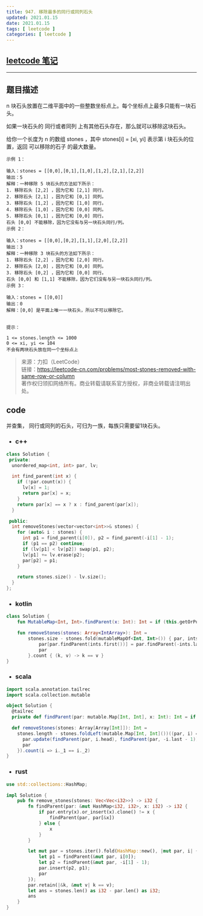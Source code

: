 ```yaml
---
title: 947. 移除最多的同行或同列石头
updated: 2021.01.15
date: 2021.01.15
tags: [ leetcode ]
categories: [ leetcode ]
---
```


## [leetcode 笔记](https://lzyprime.github.io/leetcode/leetcode)

---

## 题目描述

n 块石头放置在二维平面中的一些整数坐标点上。每个坐标点上最多只能有一块石头。

如果一块石头的 同行或者同列 上有其他石头存在，那么就可以移除这块石头。

给你一个长度为 n 的数组 stones ，其中 stones[i] = [xi, yi] 表示第 i 块石头的位置，返回 可以移除的石子 的最大数量。


```
示例 1：

输入：stones = [[0,0],[0,1],[1,0],[1,2],[2,1],[2,2]]
输出：5
解释：一种移除 5 块石头的方法如下所示：
1. 移除石头 [2,2] ，因为它和 [2,1] 同行。
2. 移除石头 [2,1] ，因为它和 [0,1] 同列。
3. 移除石头 [1,2] ，因为它和 [1,0] 同行。
4. 移除石头 [1,0] ，因为它和 [0,0] 同列。
5. 移除石头 [0,1] ，因为它和 [0,0] 同行。
石头 [0,0] 不能移除，因为它没有与另一块石头同行/列。
示例 2：

输入：stones = [[0,0],[0,2],[1,1],[2,0],[2,2]]
输出：3
解释：一种移除 3 块石头的方法如下所示：
1. 移除石头 [2,2] ，因为它和 [2,0] 同行。
2. 移除石头 [2,0] ，因为它和 [0,0] 同列。
3. 移除石头 [0,2] ，因为它和 [0,0] 同行。
石头 [0,0] 和 [1,1] 不能移除，因为它们没有与另一块石头同行/列。
示例 3：

输入：stones = [[0,0]]
输出：0
解释：[0,0] 是平面上唯一一块石头，所以不可以移除它。
 

提示：

1 <= stones.length <= 1000
0 <= xi, yi <= 104
不会有两块石头放在同一个坐标点上
```

> 来源：力扣（LeetCode）  
> 链接：https://leetcode-cn.com/problems/most-stones-removed-with-same-row-or-column  
> 著作权归领扣网络所有。商业转载请联系官方授权，非商业转载请注明出处。

## code 

并查集， 同行或同列的石头，可归为一族，每族只需要留1块石头。
- ### c++

```c++
class Solution {
 private:
  unordered_map<int, int> par, lv;

  int find_parent(int x) {
    if (!par.count(x)) {
      lv[x] = 1;
      return par[x] = x;
    }
    return par[x] == x ? x : find_parent(par[x]);
  }

 public:
  int removeStones(vector<vector<int>>& stones) {
    for (auto& i : stones) {
      int p1 = find_parent(i[0]), p2 = find_parent(-i[1] - 1);
      if (p1 == p2) continue;
      if (lv[p1] < lv[p2]) swap(p1, p2);
      lv[p1] += lv.erase(p2);
      par[p2] = p1;
    }

    return stones.size() - lv.size();
  }
};

```

- ### kotlin

```kotlin
class Solution {
    fun MutableMap<Int, Int>.findParent(x: Int): Int = if (this.getOrPut(x) { x } == x) x else findParent(this[x]!!)

    fun removeStones(stones: Array<IntArray>): Int =
        stones.size - stones.fold(mutableMapOf<Int, Int>()) { par, ints ->
            par[par.findParent(ints.first())] = par.findParent(-ints.last() - 1)
            par
        }.count { (k, v) -> k == v }
}
```

- ### scala

```scala
import scala.annotation.tailrec
import scala.collection.mutable

object Solution {
  @tailrec
  private def findParent(par: mutable.Map[Int, Int], x: Int): Int = if (par.getOrElseUpdate(x, x) != x) findParent(par, par(x)) else x

  def removeStones(stones: Array[Array[Int]]): Int = 
    stones.length - stones.foldLeft(mutable.Map[Int, Int]())((par, i) => {
      par.update(findParent(par, i.head), findParent(par, -i.last - 1))
      par
    }).count(i => i._1 == i._2)
}
```

- ### rust

```rust
use std::collections::HashMap;

impl Solution {
    pub fn remove_stones(stones: Vec<Vec<i32>>) -> i32 {
        fn findParent(par: &mut HashMap<i32, i32>, x: i32) -> i32 {
            if par.entry(x).or_insert(x).clone() != x {
                findParent(par, par[&x])
            } else {
                x
            }
        }

        let mut par = stones.iter().fold(HashMap::new(), |mut par, i| {
            let p1 = findParent(&mut par, i[0]);
            let p2 = findParent(&mut par, -i[1] - 1);
            par.insert(p2, p1);
            par
        });
        par.retain(|&k, &mut v| k == v);
        let ans = stones.len() as i32 - par.len() as i32;
        ans
    }
}
```